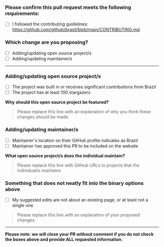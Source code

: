 <!-- Thank you for contributing! -->
### Please confirm this pull request meets the following requirements:

- [ ] I followed the contributing guidelines: <https://github.com/github/brasil/blob/main/CONTRIBUTING.md>.

### Which change are you proposing?

  - [ ] Adding/updating open source project/s
  - [ ] Adding/updating maintainer/s
  
---

<!-- ⚠️ Please select either this section... ⚠️ -->
### Adding/updating open source project/s

- [ ] The project was built in or receives significant contributions from Brazil
- [ ] The project has at least 100 stargazers

**Why should this open source project be featured?**

> Please replace this line with an explanation of why you think these changes should be made.

<!-- ⚠️ ... or this section ⚠️ -->
### Adding/updating maintainer/s

- [ ] Maintainer's location on their GitHub profile indicates as Brazil
- [ ] Maintainer has approved this PR to be included on the website

**What open source project/s does the individual maintain?**

> Please replace this line with GitHub URLs to projects that the individual/s maintains

<!-- ⚠️ ... or this section ⚠️ -->
### Something that does not neatly fit into the binary options above

- [ ] My suggested edits are not about an existing page, or at least not a single one

> Please replace this line with an explanation of your proposed changes.

---

**Please note: we will close your PR without comment if you do not check the boxes above and provide ALL requested information.**
